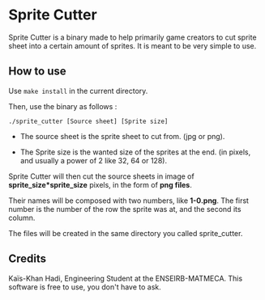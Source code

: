 # Sprite Cutter

Sprite Cutter is a binary made to help primarily game creators to cut sprite sheet into a certain amount of sprites.
It is meant to be very simple to use.

## How to use

Use `make install` in the current directory.

Then, use the binary as follows :

`./sprite_cutter [Source sheet] [Sprite size]`

 * The source sheet is the sprite sheet to cut from. (jpg or png).

 * The Sprite size is the wanted size of the sprites at the end. (in pixels, and usually a power of 2 like 32, 64 or 128).

Sprite Cutter will then cut the source sheets in image of **sprite_size\*sprite_size** pixels, in the form of **png files**.

Their names will be composed with two numbers, like **1-0.png**. The first number is the number of the row the sprite was at, and the second its column.

The files will be created in the same directory you called sprite_cutter.

## Credits

Kaïs-Khan Hadi, Engineering Student at the ENSEIRB-MATMECA.
This software is free to use, you don't have to ask.
